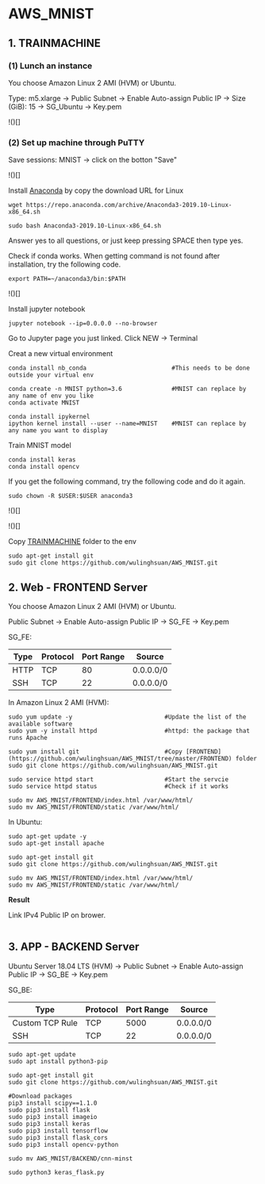 # AWS_MNIST

## 1. TRAINMACHINE

### (1) Lunch an instance

You choose Amazon Linux 2 AMI (HVM) or Ubuntu.

Type: m5.xlarge → Public Subnet → Enable Auto-assign Public IP → Size (GiB): 15 → SG_Ubuntu → Key.pem

!()[]

### (2) Set up machine through PuTTY

Save sessions: MNIST → click on the botton "Save"

!()[]

Install [Anaconda](https://www.anaconda.com/distribution/) by copy the download URL for Linux

    wget https://repo.anaconda.com/archive/Anaconda3-2019.10-Linux-x86_64.sh

    sudo bash Anaconda3-2019.10-Linux-x86_64.sh 

Answer yes to all questions, or just keep pressing SPACE then type yes.

Check if conda works. When getting command is not found after installation, try the following code.

    export PATH=~/anaconda3/bin:$PATH

!()[]

Install jupyter notebook

    jupyter notebook --ip=0.0.0.0 --no-browser

Go to Jupyter page you just linked. Click NEW → Terminal

Creat a new virtual environment

    conda install nb_conda                        #This needs to be done outside your virtual env
    
    conda create -n MNIST python=3.6              #MNIST can replace by any name of env you like
    conda activate MNIST
    
    conda install ipykernel
    ipython kernel install --user --name=MNIST    #MNIST can replace by any name you want to display
    
Train MNIST model

    conda install keras
    conda install opencv
    
If you get the following command, try the following code and do it again.

    sudo chown -R $USER:$USER anaconda3

!()[]

!()[]

Copy [TRAINMACHINE](https://github.com/wulinghsuan/AWS_MNIST/tree/master/TRAINMACHINE) folder to the env

    sudo apt-get install git
    sudo git clone https://github.com/wulinghsuan/AWS_MNIST.git

## 2. Web - FRONTEND Server

You choose Amazon Linux 2 AMI (HVM) or Ubuntu.

Public Subnet → Enable Auto-assign Public IP → SG_FE → Key.pem

SG_FE:

|Type|Protocol|Port Range|Source|
| --- | --- | --- | --- |
|HTTP|TCP|80|0.0.0.0/0|
|SSH|TCP|22|0.0.0.0/0|

In Amazon Linux 2 AMI (HVM):

    sudo yum update -y	                    	#Update the list of the available software
    sudo yum -y install httpd    	        	#httpd: the package that runs Apache
    
    sudo yum install git                        #Copy [FRONTEND](https://github.com/wulinghsuan/AWS_MNIST/tree/master/FRONTEND) folder
    sudo git clone https://github.com/wulinghsuan/AWS_MNIST.git
    
    sudo service httpd start       	        	#Start the servcie
    sudo service httpd status     	        	#Check if it works
    
    sudo mv AWS_MNIST/FRONTEND/index.html /var/www/html/
    sudo mv AWS_MNIST/FRONTEND/static /var/www/html/
    
In Ubuntu:

    sudo apt-get update -y
    sudo apt-get install apache

    sudo apt-get install git
    sudo git clone https://github.com/wulinghsuan/AWS_MNIST.git
    
    sudo mv AWS_MNIST/FRONTEND/index.html /var/www/html/
    sudo mv AWS_MNIST/FRONTEND/static /var/www/html/
    
    
**Result**

Link IPv4 Public IP on brower.

![]()


## 3. APP - BACKEND Server

Ubuntu Server 18.04 LTS (HVM) → Public Subnet → Enable Auto-assign Public IP → SG_BE → Key.pem

SG_BE:

|Type|Protocol|Port Range|Source|
| --- | --- | --- | --- |
|Custom TCP Rule|TCP|5000|0.0.0.0/0|
|SSH|TCP|22|0.0.0.0/0|

    sudo apt-get update
    sudo apt install python3-pip

    sudo apt-get install git
    sudo git clone https://github.com/wulinghsuan/AWS_MNIST.git
    
    #Download packages
    pip3 install scipy==1.1.0
    sudo pip3 install flask
    sudo pip3 install imageio
    sudo pip3 install keras
    sudo pip3 install tensorflow
    sudo pip3 install flask_cors
    sudo pip3 install opencv-python
    
    sudo mv AWS_MNIST/BACKEND/cnn-minst
    
    sudo python3 keras_flask.py
